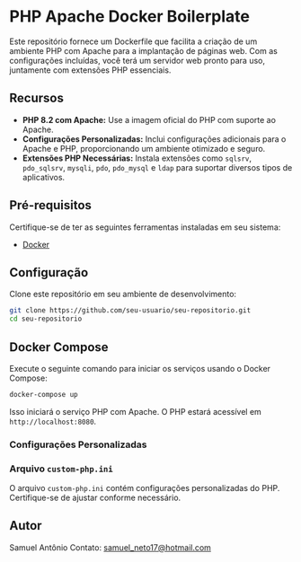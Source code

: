 # PHP Apache Docker Boilerplate

Este repositório fornece um Dockerfile que facilita a criação de um ambiente PHP com Apache para a implantação de páginas web. Com as configurações incluídas, você terá um servidor web pronto para uso, juntamente com extensões PHP essenciais.

## Recursos

- **PHP 8.2 com Apache:** Use a imagem oficial do PHP com suporte ao Apache.
- **Configurações Personalizadas:** Inclui configurações adicionais para o Apache e PHP, proporcionando um ambiente otimizado e seguro.
- **Extensões PHP Necessárias:** Instala extensões como `sqlsrv`, `pdo_sqlsrv`, `mysqli`, `pdo`, `pdo_mysql` e `ldap` para suportar diversos tipos de aplicativos.

## Pré-requisitos

Certifique-se de ter as seguintes ferramentas instaladas em seu sistema:

- [Docker](https://www.docker.com/)

## Configuração

Clone este repositório em seu ambiente de desenvolvimento:

```bash
git clone https://github.com/seu-usuario/seu-repositorio.git
cd seu-repositorio
```

## Docker Compose

Execute o seguinte comando para iniciar os serviços usando o Docker Compose:

```bash
docker-compose up
```

Isso iniciará o serviço PHP com Apache. O PHP estará acessível em `http://localhost:8080`.

### Configurações Personalizadas

### Arquivo `custom-php.ini`

O arquivo `custom-php.ini` contém configurações personalizadas do PHP. Certifique-se de ajustar conforme necessário.

## Autor

Samuel Antônio
Contato: samuel_neto17@hotmail.com

